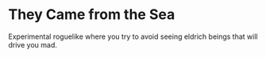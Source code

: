 They Came from the Sea
======================

Experimental roguelike where you try to avoid seeing eldrich beings that will drive you mad.
